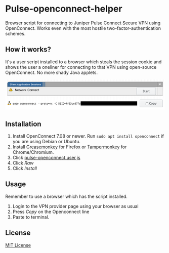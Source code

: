 <!-- -*- mode: markdown; -*- -->
# Pulse-openconnect-helper

Browser script for connecting to Juniper Pulse Connect Secure VPN
using OpenConnect. Works even with the most hostile
two-factor-authentication schemes.

## How it works?

It's a user script installed to a browser which steals the session
cookie and shows the user a oneliner for connecting to that VPN using
open-source OpenConnect. No more shady Java applets.

![Screenshot](screenshot.png)

## Installation

1. Install OpenConnect 7.08 or newer. Run `sudo apt install
   openconnect` if you are using Debian or Ubuntu.
1. Install
   [Greasemonkey](https://addons.mozilla.org/fi/firefox/addon/greasemonkey/)
   for Firefox or
   [Tampermonkey](https://chrome.google.com/webstore/detail/tampermonkey/dhdgffkkebhmkfjojejmpbldmpobfkfo)
   for Chrome/Chromium.
2. Click [pulse-openconnect.user.js](pulse-openconnect.user.js)
3. Click *Raw*
4. Click *Install*

## Usage

Remember to use a browser which has the script installed.

1. Login to the VPN provider page using your browser as usual
2. Press *Copy* on the Openconnect line
3. Paste to terminal.

## License

[MIT License](LICENSE)
